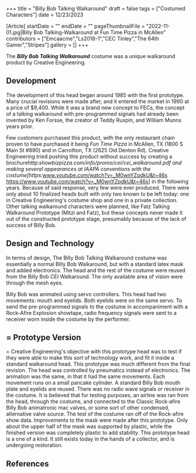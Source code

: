 +++
title = "Billy Bob Talking Walkaround"
draft = false
tags = ["Costumed Characters"]
date = 12/23/2023

[Article]
startDate = ""
endDate = ""
pageThumbnailFile = "2022-11-01.jpg|Billy Bob Talking-Walkaround at Fun Time Pizza in McAllen"
contributors = ["Emcaacme","Ls2018-1","CEC Tinley","The 64th Gamer","Stripes"]
gallery = []
+++


The <b><i>Billy Bob Talking Walkaround</b></i> costume was a unique walkaround product by Creative Engineering.  

<h2> Development </h2>
The development of this head began around 1985 with the first prototype. Many crucial revisions were made after, and it entered the market in 1990 at a price of $9,400. While it was a brand new concept to FECs, the concept of a talking walkaround with pre-programmed signals had already been invented by Ken Forsse, the creator of Teddy Ruxpin, and William Munns years prior. 

Few customers purchased this product, with the only restaurant chain proven to have purchased it being <i>Fun Time Pizza</i> in McAllen, TX (1800 S Main St #890) and in Carrollton, TX (2625 Old Denton Rd). Creative Engineering tried pushing this product without success by creating a brochure<ref name=':0'>http:<i>showbizpizza.com/info/promo/cei/cei_walkaround.pdf</ref> and making several appearances at IAAPA conventions with the costume<ref>[https:</i>www.youtube.com/watch?v=_M0wnYZpdkU&t=46s https://www.youtube.com/watch?v=_M0wnYZpdkU&t=46s]</ref> in the following years. Because of said response, very few were ever produced. There were only about 10 finalized heads built with only two known to be left today: one in Creative Engineering's costume shop and one in a private collection. 
Other talking walkaround characters were planned, like Fatz Talking Walkaround Prototype (Mitzi and Fatz), but these concepts never made it out of the constructed prototype stage, presumably because of the lack of success of Billy Bob.
<h2> Design and Technology </h2>
In terms of design, The Billy Bob Talking Walkaround costume was essentially a normal Billy Bob Walkaround, but with a standard latex mask and added electronics. The head and the rest of the costume were reused from the Billy Bob CEI Walkaround. The only available area of vision were through the mesh eyes. 

Billy Bob was animated using servo controllers. This head had two movements: mouth and eyelids. Both eyelids were on the same servo. To send the pre-programmed signals to the costume in accompaniment with a Rock-Afire Explosion showtape, radio frequency signals were sent to a receiver worn inside the costume by the performer.  

<h2>= Prototype Version </h2>=
Creative Engineering's objective with this prototype head was to test if they were able to make this sort of technology work, and fit it inside a standard walkaround head. This prototype was much different from the final revision. The head was controlled by pneumatics instead of electronics. The animation was the same, in that it had the same movements. Each movement runs on a small pancake cylinder. A standard Billy Bob mouth plate and eyelids are reused. There was no radio wave signals or receiver in the costume. It is believed that for testing purposes, an airline was ran from the head, through the costume, and connected to the Classic Rock-afire Billy Bob animatronic mac valves, or some sort of other condensed, alternative valve source. The test of the costume ran off of the Rock-afire show data. Improvements to the mask were made after this prototype. Only about the upper half of the mask was supported by plastic, while the finished version was completely plastic to add stability. This prototype head is a one of a kind. It still exists today in the hands of a collector, and is undergoing restoration.

<h2> References </h2>